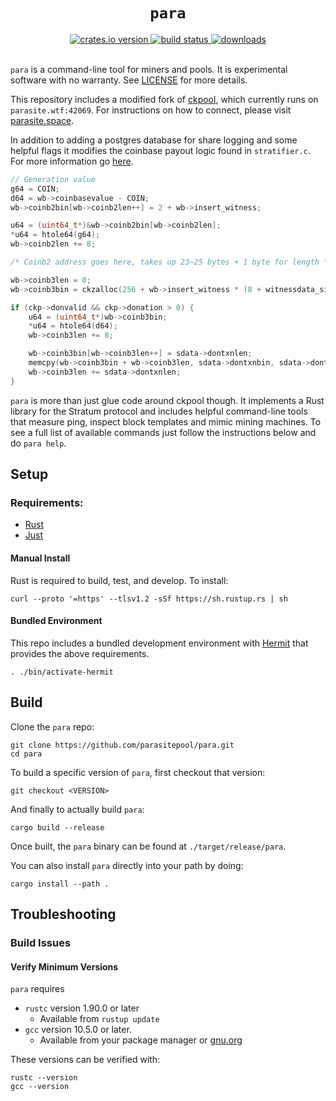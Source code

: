<h1 align=center><code>para</code></h1>

<div align=center>
  <a href=https://crates.io/crates/para>
    <img src=https://img.shields.io/crates/v/para.svg alt="crates.io version">
  </a>
  <a href=https://github.com/parasitepool/para/actions/workflows/ci.yaml>
    <img src=https://github.com/parasitepool/para/actions/workflows/ci.yaml/badge.svg alt="build status">
  </a>
  <a href=https://github.com/parasitepool/para/releases>
    <img src=https://img.shields.io/github/downloads/parasitepool/para/total.svg alt=downloads>
  </a>
</div>
<br>

`para` is a command-line tool for miners and pools. It is experimental
software with no warranty. See [LICENSE](LICENSE) for more details.

This repository includes a modified fork of
[ckpool](https://bitbucket.org/ckolivas/ckpool/src/master/), which currently
runs on `parasite.wtf:42069`. For instructions on how to connect, please visit
[parasite.space](https://parasite.space?help).

In addition to adding a postgres database for share logging and some helpful
flags it modifies the coinbase payout logic found in `stratifier.c`. For more
information go
[here](https://zkshark.substack.com/p/parasite-pool-igniting-the-mining).

```c 
// Generation value
g64 = COIN;
d64 = wb->coinbasevalue - COIN;
wb->coinb2bin[wb->coinb2len++] = 2 + wb->insert_witness;

u64 = (uint64_t*)&wb->coinb2bin[wb->coinb2len];
*u64 = htole64(g64);
wb->coinb2len += 8;

/* Coinb2 address goes here, takes up 23~25 bytes + 1 byte for length */

wb->coinb3len = 0;
wb->coinb3bin = ckzalloc(256 + wb->insert_witness * (8 + witnessdata_size + 2));

if (ckp->donvalid && ckp->donation > 0) {
    u64 = (uint64_t*)wb->coinb3bin;
    *u64 = htole64(d64);
    wb->coinb3len += 8;

    wb->coinb3bin[wb->coinb3len++] = sdata->dontxnlen;
    memcpy(wb->coinb3bin + wb->coinb3len, sdata->dontxnbin, sdata->dontxnlen);
    wb->coinb3len += sdata->dontxnlen;
}
```

`para` is more than just glue code around ckpool though. It implements a Rust
library for the Stratum protocol and includes helpful command-line tools that
measure ping, inspect block templates and mimic mining machines. To see a full
list of available commands just follow the instructions below and do `para
help`.

Setup
-----

### Requirements:

* [Rust](https://rust-lang.org/tools/install/)
* [Just](https://github.com/casey/just?tab=readme-ov-file#installation)

#### Manual Install

Rust is required to build, test, and develop. To install: 

``` 
curl --proto '=https' --tlsv1.2 -sSf https://sh.rustup.rs | sh 
```

#### Bundled Environment

This repo includes a bundled development environment with
[Hermit](https://github.com/cashapp/hermit) that provides the above
requirements. 

```
. ./bin/activate-hermit
```

Build
-----

Clone the `para` repo:

```
git clone https://github.com/parasitepool/para.git
cd para
```

To build a specific version of `para`, first checkout that version:

```
git checkout <VERSION>
```

And finally to actually build `para`:

```
cargo build --release
```

Once built, the `para` binary can be found at `./target/release/para`.

You can also install `para` directly into your path by doing:

```
cargo install --path .
```

Troubleshooting
---------------

### Build Issues

#### Verify Minimum Versions

`para` requires
- `rustc` version 1.90.0 or later
  - Available from `rustup update`
- `gcc` version 10.5.0 or later.
  - Available from your package manager or [gnu.org](https://gcc.gnu.org)

These versions can be verified with:
```shell
rustc --version
gcc --version
```
